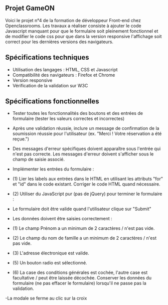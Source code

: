 ## Projet GameON

Voici le projet n°4 de la formation de développeur Front-end chez Openclassrooms. Les travaux a réaliser consiste à ajouter le code Javascript manquant pour que le formulaire soit pleinement fonctionnel et de modifier le code css pour que dans la version responsive l'affichage soit correct pour les dernières versions des navigateurs.

## Spécifications techniques

- Utilisation des langages : HTML, CSS et Javascript
- Compatibilité des navigateurs :  Firefox et Chrome
- Version responsive
- Vérification de la validation sur W3C

## Spécifications fonctionnelles

- Tester toutes les fonctionnalités des boutons et des entrées de formulaire (tester les valeurs correctes et incorrectes)
- Après une validation réussie, inclure un message de confirmation de la soumission réussie pour l'utilisateur (ex. "Merci ! Votre réservation a été reçue.")
- Des messages d'erreur spécifiques doivent apparaître sous l'entrée qui n'est pas correcte. Les messages d'erreur doivent s'afficher sous le champ de saisie associé.
- Implémenter les entrées du formulaire :

- (1) Lier les labels aux entrées dans le HTML en utilisant les attributs "for" et "id" dans le code existant. Corriger le code HTML quand nécessaire.
- (2) Utiliser du JavaScript pur (pas de jQuery) pour terminer le formulaire :

- Le formulaire doit être valide quand l'utilisateur clique sur "Submit"
- Les données doivent être saisies correctement :

- (1) Le champ Prénom a un minimum de 2 caractères / n'est pas vide.
- (2) Le champ du nom de famille a un minimum de 2 caractères / n'est pas vide.
- (3) L'adresse électronique est valide.
- (5) Un bouton radio est sélectionné.
- (6) La case des conditions générales est cochée, l'autre case est facultative / peut être laissée décochée.
Conserver les données du formulaire (ne pas effacer le formulaire) lorsqu'il ne passe pas la validation.

-La modale se ferme au clic sur la croix